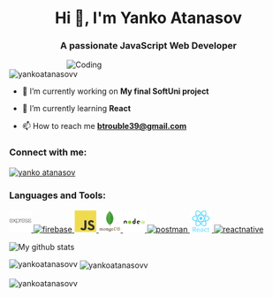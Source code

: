 <h1 align="center">Hi 👋, I'm Yanko Atanasov</h1>
<h3 align="center">A passionate JavaScript Web Developer</h3>
<img align="right" alt="Coding" width="400" src="https://cdn.dribbble.com/users/1162077/screenshots/3848914/programmer.gif">

<p align="left"> <img src="https://komarev.com/ghpvc/?username=yankoatanasovv&label=Profile%20views&color=0e75b6&style=flat" alt="yankoatanasovv" /> </p>

- 🔭 I’m currently working on **My final SoftUni project**

- 🌱 I’m currently learning **React**

- 📫 How to reach me **btrouble39@gmail.com**

<h3 align="left">Connect with me:</h3>
<p align="left">
<a href="https://fb.com/yanko atanasov" target="blank"><img align="center" src="https://raw.githubusercontent.com/rahuldkjain/github-profile-readme-generator/master/src/images/icons/Social/facebook.svg" alt="yanko atanasov" height="30" width="40" /></a>
</p>

<h3 align="left">Languages and Tools:</h3>
<p align="left"> <a href="https://expressjs.com" target="_blank" rel="noreferrer"> <img src="https://raw.githubusercontent.com/devicons/devicon/master/icons/express/express-original-wordmark.svg" alt="express" width="40" height="40"/> </a> <a href="https://firebase.google.com/" target="_blank" rel="noreferrer"> <img src="https://www.vectorlogo.zone/logos/firebase/firebase-icon.svg" alt="firebase" width="40" height="40"/> </a> <a href="https://developer.mozilla.org/en-US/docs/Web/JavaScript" target="_blank" rel="noreferrer"> <img src="https://raw.githubusercontent.com/devicons/devicon/master/icons/javascript/javascript-original.svg" alt="javascript" width="40" height="40"/> </a> <a href="https://www.mongodb.com/" target="_blank" rel="noreferrer"> <img src="https://raw.githubusercontent.com/devicons/devicon/master/icons/mongodb/mongodb-original-wordmark.svg" alt="mongodb" width="40" height="40"/> </a> <a href="https://nodejs.org" target="_blank" rel="noreferrer"> <img src="https://raw.githubusercontent.com/devicons/devicon/master/icons/nodejs/nodejs-original-wordmark.svg" alt="nodejs" width="40" height="40"/> </a> <a href="https://postman.com" target="_blank" rel="noreferrer"> <img src="https://www.vectorlogo.zone/logos/getpostman/getpostman-icon.svg" alt="postman" width="40" height="40"/> </a> <a href="https://reactjs.org/" target="_blank" rel="noreferrer"> <img src="https://raw.githubusercontent.com/devicons/devicon/master/icons/react/react-original-wordmark.svg" alt="react" width="40" height="40"/> </a> <a href="https://reactnative.dev/" target="_blank" rel="noreferrer"> <img src="https://reactnative.dev/img/header_logo.svg" alt="reactnative" width="40" height="40"/> </a> </p>

<img align="center" src="https://github-readme-streak-stats.herokuapp.com?user=yankoatanasovv&theme=vue-dark&hide_border=true&date_format=M%20j%5B%2C%20Y%5D" alt="My github stats">

<p><img align="left" src="https://github-readme-stats.vercel.app/api/top-langs?username=yankoatanasovv&show_icons=true&locale=en&layout=compact" alt="yankoatanasovv" ></p>

<p>&nbsp;<img align="center" src="https://github-readme-stats.vercel.app/api?username=yankoatanasovv&show_icons=true&locale=en" alt="yankoatanasovv" ></p>

<p><img align="center" src="https://github-readme-streak-stats.herokuapp.com/?user=yankoatanasovv&" alt="yankoatanasovv" ></p>
